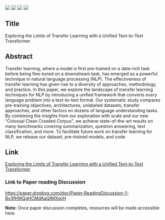 [![](https://img.shields.io/badge/Type-Survey%20Paper-red)](https://arxiv.org/abs/1910.10683)
![](https://img.shields.io/badge/Access-Free-green)
[![](https://img.shields.io/badge/Discussion-Ongoing-green)](https://paper.dropbox.com/doc/Paper-ReadingDiscussion-1-Bv3fHWQgHCMdAaQtMXsoH)
[![](https://img.shields.io/badge/Meetup-2-yellowgreen)](https://www.meetup.com/dair-ai/events/270419989/)

## Title
Exploring the Limits of Transfer Learning with a Unified Text-to-Text Transformer

## Abstract
Transfer learning, where a model is first pre-trained on a data-rich task before being fine-tuned on a downstream task, has emerged as a powerful technique in natural language processing (NLP). The effectiveness of transfer learning has given rise to a diversity of approaches, methodology, and practice. In this paper, we explore the landscape of transfer learning techniques for NLP by introducing a unified framework that converts every language problem into a text-to-text format. Our systematic study compares pre-training objectives, architectures, unlabeled datasets, transfer approaches, and other factors on dozens of language understanding tasks. By combining the insights from our exploration with scale and our new “Colossal Clean Crawled Corpus”, we achieve state-of-the-art results on many benchmarks covering summarization, question answering, text classification, and more. To facilitate future work on transfer learning for NLP, we release our dataset, pre-trained models, and code.

## Link
[Exploring the Limits of Transfer Learning with a Unified Text-to-Text Transformer](https://arxiv.org/abs/1910.10683)


### Link to Paper reading Discussion
https://paper.dropbox.com/doc/Paper-ReadingDiscussion-1-Bv3fHWQgHCMdAaQtMXsoH

**Note:** Once paper discussion completes, resources will be made accessible here.
